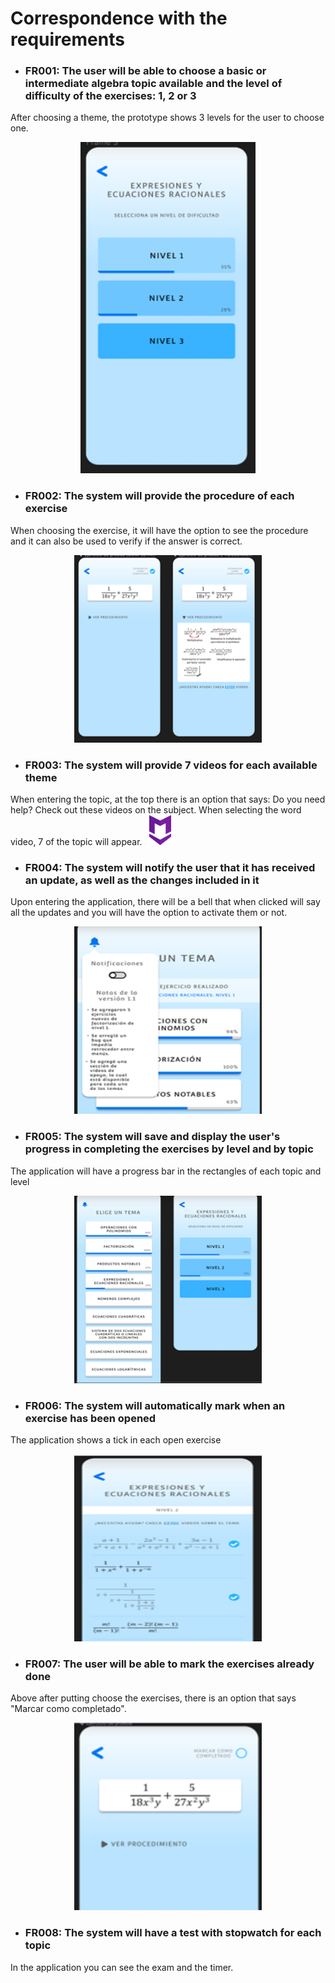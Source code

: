 # Correspondence with the requirements
- ### FR001: The user will be able to choose a basic or intermediate algebra topic available and the level of difficulty of the exercises: 1, 2 or 3
After choosing a theme, the prototype shows 3 levels for the user to choose one.

<p align="center">
  <img width="280" height="530" src="https://github.com/CesarHuertaUADY/Proyecto_Fundamentos_IS/blob/Third-Deadline/Design/Correspondence%20with%20requirements/Images/FR001.png">
</p>

- ### FR002: The system will provide the procedure of each exercise
When choosing the exercise, it will have the option to see the procedure and it can also be used to verify if the answer is correct.
<p align="center">
  <img width="300" height="300" src="https://github.com/CesarHuertaUADY/Proyecto_Fundamentos_IS/blob/Third-Deadline/Design/Correspondence%20with%20requirements/Images/FR002.png">
</p>


- ### FR003: The system will provide 7 videos for each available theme
When entering the topic, at the top there is an option that says: Do you need help? Check out these videos on the subject. When selecting the word video, 7 of the topic will appear.
![alt text](https://github.com/adam-p/markdown-here/raw/master/src/common/images/icon48.png "Logo Title Text 1")

- ### FR004: The system will notify the user that it has received an update, as well as the changes included in it
Upon entering the application, there will be a bell that when clicked will say all the updates and you will have the option to activate them or not.
<p align="center">
  <img width="300" height="300" src="https://github.com/CesarHuertaUADY/Proyecto_Fundamentos_IS/blob/Third-Deadline/Design/Correspondence%20with%20requirements/Images/FR004.png">
</p>

- ### FR005: The system will save and display the user's progress in completing the exercises by level and by topic
The application will have a progress bar in the rectangles of each topic and level
<p align="center">
  <img width="300" height="300" src="https://github.com/CesarHuertaUADY/Proyecto_Fundamentos_IS/blob/Third-Deadline/Design/Correspondence%20with%20requirements/Images/FR005.png">
</p>

- ### FR006: The system will automatically mark when an exercise has been opened
The application shows a tick in each open exercise
<p align="center">
  <img width="300" height="300" src="https://github.com/CesarHuertaUADY/Proyecto_Fundamentos_IS/blob/Third-Deadline/Design/Correspondence%20with%20requirements/Images/FR006.png">
</p>

- ### FR007: The user will be able to mark the exercises already done
Above after putting choose the exercises, there is an option that says "Marcar como completado".
<p align="center">
  <img width="300" height="300" src="https://github.com/CesarHuertaUADY/Proyecto_Fundamentos_IS/blob/Third-Deadline/Design/Correspondence%20with%20requirements/Images/FR007.png">
</p>

- ### FR008: The system will have a test with stopwatch for each topic
In the application you can see the exam and the timer.
